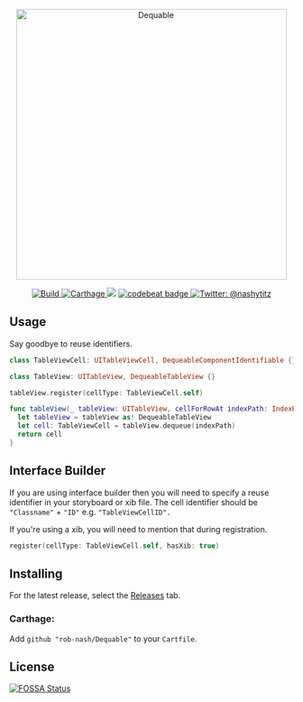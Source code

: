 <p align="center">
    <img src="Logo.png" width="480" max-width="90%" alt="Dequable" />
</p>

<p align="center">
    <a href="https://travis-ci.org/rob-nash/Dequable">
        <img src="https://travis-ci.org/rob-nash/Dequable.svg?branch=master" alt="Build" />
    </a>
    <a href="https://img.shields.io/badge/carthage-compatible-brightgreen.svg">
        <img src="https://img.shields.io/badge/carthage-compatible-brightgreen.svg" alt="Carthage"/>
    </a>
<a href="https://app.fossa.io/projects/git%2Bgithub.com%2Frob-nash%2FDequable?ref=badge_shield" alt="FOSSA Status"><img src="https://app.fossa.io/api/projects/git%2Bgithub.com%2Frob-nash%2FDequable.svg?type=shield"/></a>
    <a href="https://codebeat.co/projects/github-com-rob-nash-dequable-master">
      <img alt="codebeat badge" src="https://codebeat.co/badges/e5078705-a2be-443b-b60f-1b61b2565758" />
    </a>
    <a href="https://twitter.com/nashytitz">
        <img src="https://img.shields.io/badge/contact-@nashytitz-blue.svg?style=flat" alt="Twitter: @nashytitz" />
    </a>
</p>

## Usage

Say goodbye to reuse identifiers.

```swift
class TableViewCell: UITableViewCell, DequeableComponentIdentifiable {}

class TableView: UITableView, DequeableTableView {}

tableView.register(cellType: TableViewCell.self)

func tableView(_ tableView: UITableView, cellForRowAt indexPath: IndexPath) -> UITableViewCell {
  let tableView = tableView as! DequeableTableView
  let cell: TableViewCell = tableView.dequeue(indexPath)
  return cell
}
```

## Interface Builder

If you are using interface builder then you will need to specify a reuse identifier in your storyboard or xib file. The cell identifier should be `"Classname"` + `"ID"` e.g. `"TableViewCellID".`

If you're using a xib, you will need to mention that during registration.

```swift
register(cellType: TableViewCell.self, hasXib: true)
```

## Installing

For the latest release, select the [Releases](https://github.com/rob-nash/Dequable/releases) tab.

### Carthage:

Add `github "rob-nash/Dequable"` to your `Cartfile`.


## License
[![FOSSA Status](https://app.fossa.io/api/projects/git%2Bgithub.com%2Frob-nash%2FDequable.svg?type=large)](https://app.fossa.io/projects/git%2Bgithub.com%2Frob-nash%2FDequable?ref=badge_large)